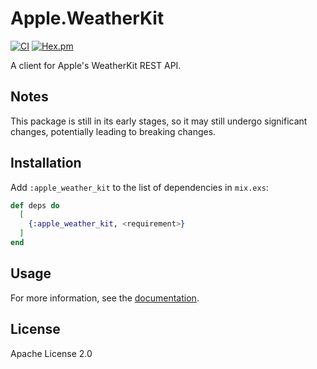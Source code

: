 # Apple.WeatherKit

[![CI](https://github.com/elixir-apple/apple_weather_kit/actions/workflows/ci.yml/badge.svg)](https://github.com/elixir-apple/apple_weather_kit/actions/workflows/ci.yml)
[![Hex.pm](https://img.shields.io/hexpm/v/apple_weather_kit.svg)](https://hex.pm/packages/apple_weather_kit)

A client for Apple's WeatherKit REST API.

## Notes

This package is still in its early stages, so it may still undergo significant changes, potentially leading to breaking changes.

## Installation

Add `:apple_weather_kit` to the list of dependencies in `mix.exs`:

```elixir
def deps do
  [
    {:apple_weather_kit, <requirement>}
  ]
end
```

## Usage

For more information, see the [documentation](https://hexdocs.pm/apple_weather_kit/Apple.WeatherKit.html).

## License

Apache License 2.0
